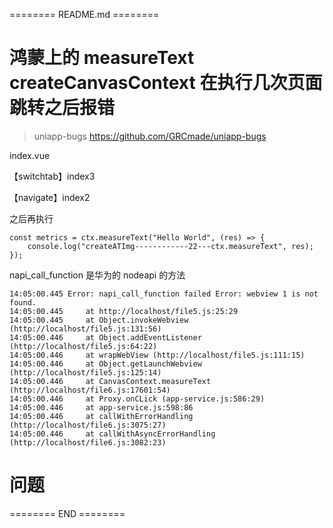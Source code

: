 ======== README.md ========

# 鸿蒙上的 measureText createCanvasContext 在执行几次页面跳转之后报错
> uniapp-bugs https://github.com/GRCmade/uniapp-bugs

index.vue

【switchtab】index3

【navigate】index2

之后再执行

```
const metrics = ctx.measureText("Hello World", (res) => {
	console.log("createATImg------------22---ctx.measureText", res);
});
```

napi_call_function 是华为的 nodeapi 的方法

```
14:05:00.445 Error: napi_call_function failed Error: webview 1 is not found.
14:05:00.445     at http://localhost/file5.js:25:29
14:05:00.445     at Object.invokeWebview (http://localhost/file5.js:131:56)
14:05:00.446     at Object.addEventListener (http://localhost/file5.js:64:22)
14:05:00.446     at wrapWebView (http://localhost/file5.js:111:15)
14:05:00.446     at Object.getLaunchWebview (http://localhost/file5.js:125:14)
14:05:00.446     at CanvasContext.measureText (http://localhost/file6.js:17601:54)
14:05:00.446     at Proxy.onCLick (app-service.js:586:29)
14:05:00.446     at app-service.js:598:86
14:05:00.446     at callWithErrorHandling (http://localhost/file6.js:3075:27)
14:05:00.446     at callWithAsyncErrorHandling (http://localhost/file6.js:3082:23)
```
# 问题



======== END ========